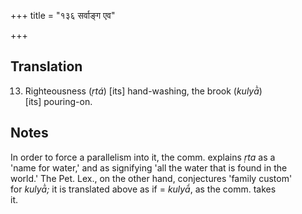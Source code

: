 +++
title = "१३६ सर्वाङ्ग एव"

+++
## Translation
13. Righteousness (*ṛtá*) \[its\] hand-washing, the brook (*kulyā̀*)  
\[its\] pouring-on.

## Notes
In order to force a parallelism into it, the comm. explains *ṛta* as a  
'name for water,' and as signifying 'all the water that is found in the  
world.' The Pet. Lex., on the other hand, conjectures 'family custom'  
for *kulyā̀;* it is translated above as if = *kulyā́*, as the comm. takes  
it.
